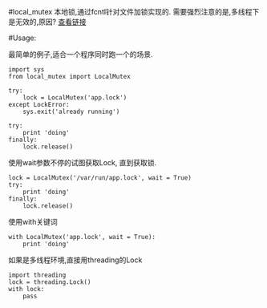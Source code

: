 #local_mutex
本地锁,通过fcntl针对文件加锁实现的. 需要强烈注意的是,多线程下是无效的,原因? [查看链接](http://xiaorui.cc)

#Usage:

最简单的例子,适合一个程序同时跑一个的场景.
```
import sys
from local_mutex import LocalMutex

try:
    lock = LocalMutex('app.lock')
except LockError:
    sys.exit('already running')

try:
    print 'doing'
finally:
    lock.release()
```

使用wait参数不停的试图获取Lock, 直到获取锁.
```
lock = LocalMutex('/var/run/app.lock', wait = True)
try:
    print 'doing'
finally:
    lock.release()
```

使用with关键词
```
with LocalMutex('app.lock', wait = True):
    print 'doing'
```

如果是多线程环境,直接用threading的Lock
```
import threading
lock = threading.Lock()
with lock:
    pass
```

